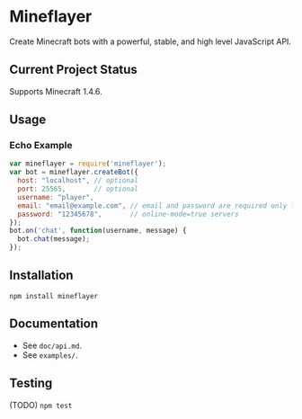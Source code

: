 # Mineflayer

Create Minecraft bots with a powerful, stable, and high level JavaScript API.

## Current Project Status

Supports Minecraft 1.4.6.

## Usage

### Echo Example
```js
var mineflayer = require('mineflayer');
var bot = mineflayer.createBot({
  host: "localhost", // optional
  port: 25565,       // optional
  username: "player",
  email: "email@example.com", // email and password are required only for
  password: "12345678",       // online-mode=true servers
});
bot.on('chat', function(username, message) {
  bot.chat(message);
});
```

## Installation

`npm install mineflayer`

## Documentation

 * See `doc/api.md`.
 * See `examples/`.

## Testing

(TODO) `npm test`
